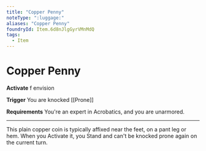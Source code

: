 ```yaml
---
title: "Copper Penny"
noteType: ":luggage:"
aliases: "Copper Penny"
foundryId: Item.6d8nJlgGyrVMnMdQ
tags:
  - Item
---
```


# Copper Penny

**Activate** f envision

**Trigger** You are knocked [[Prone]]

**Requirements** You're an expert in Acrobatics, and you are unarmored.

* * *

This plain copper coin is typically affixed near the feet, on a pant leg or hem. When you Activate it, you Stand and can't be knocked prone again on the current turn.
